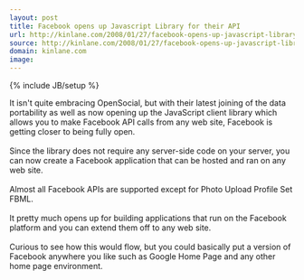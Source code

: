 ```yaml
---
layout: post
title: Facebook opens up Javascript Library for their API
url: http://kinlane.com/2008/01/27/facebook-opens-up-javascript-library-for-their-api/
source: http://kinlane.com/2008/01/27/facebook-opens-up-javascript-library-for-their-api/
domain: kinlane.com
image: 
---
```

{% include JB/setup %}<p>It isn't quite embracing OpenSocial, but with their latest joining of the data portability as well as now opening up the JavaScript client library which allows you to make Facebook API calls from any web site, Facebook is getting closer to being fully open.<br /><br />Since the library does not require any server-side code on your server, you can now create a Facebook application that can be hosted and ran on any web site.<br /><br />Almost all Facebook APIs are supported except for Photo Upload Profile Set FBML.<br /><br />It pretty much opens up for building applications that run on the Facebook platform and you can extend them off to any web site.<br /><br />Curious to see how this would flow, but you could basically put a version of Facebook anywhere you like such as Google Home Page and any other home page environment.</p>
